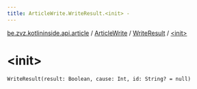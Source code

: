 ```yaml
---
title: ArticleWrite.WriteResult.<init> - 
---
```


[be.zvz.kotlininside.api.article](../../index.html) / [ArticleWrite](../index.html) / [WriteResult](index.html) / [&lt;init&gt;](./-init-.html)

# &lt;init&gt;

`WriteResult(result: Boolean, cause: Int, id: String? = null)`